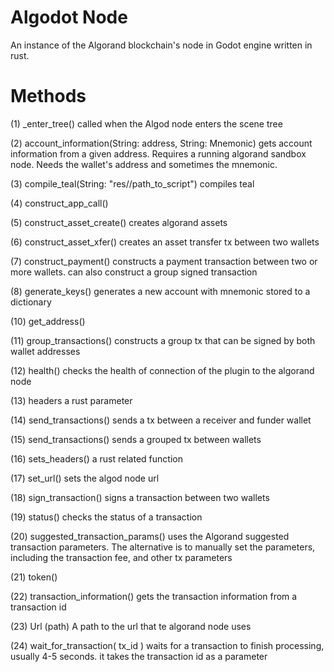 # Algodot Node

An instance of the Algorand blockchain's node in Godot engine written in rust.

# Methods

(1) _enter_tree()
    called when the Algod node enters the scene tree

(2) account_information(String: address, String: Mnemonic) 
    gets account information  from a given address. Requires 
    a running algorand sandbox node. Needs the wallet's address
    and sometimes the mnemonic.

(3) compile_teal(String: "res//path_to_script")
    compiles teal 

(4) construct_app_call()

(5) construct_asset_create()
    creates algorand assets

(6) construct_asset_xfer()
    creates an asset transfer tx between two wallets

(7) construct_payment()
    constructs a payment transaction between two or more wallets. 
    can also construct a group signed transaction

(8) generate_keys()
    generates a new account with mnemonic stored to a dictionary

(10) get_address()

(11) group_transactions()
     constructs a group tx that can be signed by both wallet addresses

(12) health()
     checks the health of connection of the plugin to the algorand node

(13) headers 
     a rust parameter

(14) send_transactions()
     sends a tx between a receiver and funder wallet

(15) send_transactions()
     sends a grouped tx between wallets

(16) sets_headers()
     a rust related function

(17) set_url()
     sets the algod node url 

(18) sign_transaction()
     signs a transaction between two wallets

(19) status()
     checks the status of a transaction

(20) suggested_transaction_params()
     uses the Algorand suggested transaction parameters. The alternative is to 
     manually set the parameters, including the transaction fee, and other tx 
     parameters

(21) token()

(22) transaction_information()
     gets the transaction information from a transaction id

(23) Url (path)
     A path to the url that te algorand node uses

(24) wait_for_transaction( tx_id )
     waits for a transaction to finish processing, usually 4-5 seconds. 
     it takes the transaction id as a parameter